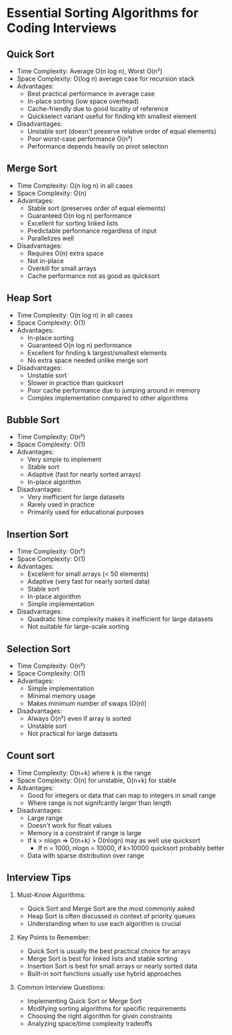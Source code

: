 # Essential Sorting Algorithms for Coding Interviews

## Quick Sort
* Time Complexity: Average O(n log n), Worst O(n²)
* Space Complexity: O(log n) average case for recursion stack
* Advantages:
    * Best practical performance in average case
    * In-place sorting (low space overhead)
    * Cache-friendly due to good locality of reference
    * Quickselect variant useful for finding kth smallest element
* Disadvantages:
    * Unstable sort (doesn't preserve relative order of equal elements)
    * Poor worst-case performance O(n²)
    * Performance depends heavily on pivot selection

## Merge Sort
* Time Complexity: O(n log n) in all cases
* Space Complexity: O(n)
* Advantages:
    * Stable sort (preserves order of equal elements)
    * Guaranteed O(n log n) performance
    * Excellent for sorting linked lists
    * Predictable performance regardless of input
    * Parallelizes well
* Disadvantages:
    * Requires O(n) extra space
    * Not in-place
    * Overkill for small arrays
    * Cache performance not as good as quicksort

## Heap Sort
* Time Complexity: O(n log n) in all cases
* Space Complexity: O(1)
* Advantages:
    * In-place sorting
    * Guaranteed O(n log n) performance
    * Excellent for finding k largest/smallest elements
    * No extra space needed unlike merge sort
* Disadvantages:
    * Unstable sort
    * Slower in practice than quicksort
    * Poor cache performance due to jumping around in memory
    * Complex implementation compared to other algorithms

## Bubble Sort
* Time Complexity: O(n²)
* Space Complexity: O(1)
* Advantages:
    * Very simple to implement
    * Stable sort
    * Adaptive (fast for nearly sorted arrays)
    * In-place algorithm
* Disadvantages:
    * Very inefficient for large datasets
    * Rarely used in practice
    * Primarily used for educational purposes

## Insertion Sort
* Time Complexity: O(n²)
* Space Complexity: O(1)
* Advantages:
    * Excellent for small arrays (< 50 elements)
    * Adaptive (very fast for nearly sorted data)
    * Stable sort
    * In-place algorithm
    * Simple implementation
* Disadvantages:
    * Quadratic time complexity makes it inefficient for large datasets
    * Not suitable for large-scale sorting

## Selection Sort
* Time Complexity: O(n²)
* Space Complexity: O(1)
* Advantages:
    * Simple implementation
    * Minimal memory usage
    * Makes minimum number of swaps (O(n))
* Disadvantages:
    * Always O(n²) even if array is sorted
    * Unstable sort
    * Not practical for large datasets

## Count sort
* Time Complexity: O(n+k) where k is the range
* Space Complexity: O(n) for unstable, O(n+k) for stable
* Advantages:
    * Good for integers or data that can map to integers in small range
    * Where range is not signifcantly larger than length
* Disadvantages:
    * Large range
    * Doesn't work for float values
    * Memory is a constraint if range is large
    * If k > nlogn => O(n+k) > O(nlogn) may as well use quicksort
        * If n = 1000, nlogn = 10000, if k>10000 quicksort probably better
    * Data with sparse distribution over range

## Interview Tips

1. Must-Know Algorithms:
   * Quick Sort and Merge Sort are the most commonly asked
   * Heap Sort is often discussed in context of priority queues
   * Understanding when to use each algorithm is crucial

2. Key Points to Remember:
   * Quick Sort is usually the best practical choice for arrays
   * Merge Sort is best for linked lists and stable sorting
   * Insertion Sort is best for small arrays or nearly sorted data
   * Built-in sort functions usually use hybrid approaches

3. Common Interview Questions:
   * Implementing Quick Sort or Merge Sort
   * Modifying sorting algorithms for specific requirements
   * Choosing the right algorithm for given constraints
   * Analyzing space/time complexity tradeoffs
